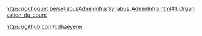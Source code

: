 https://ochoquet.be/syllabusAdminInfra/Syllabus_AdminInfra.html#1_Organisation_du_cours

https://github.com/cdhaeyere/